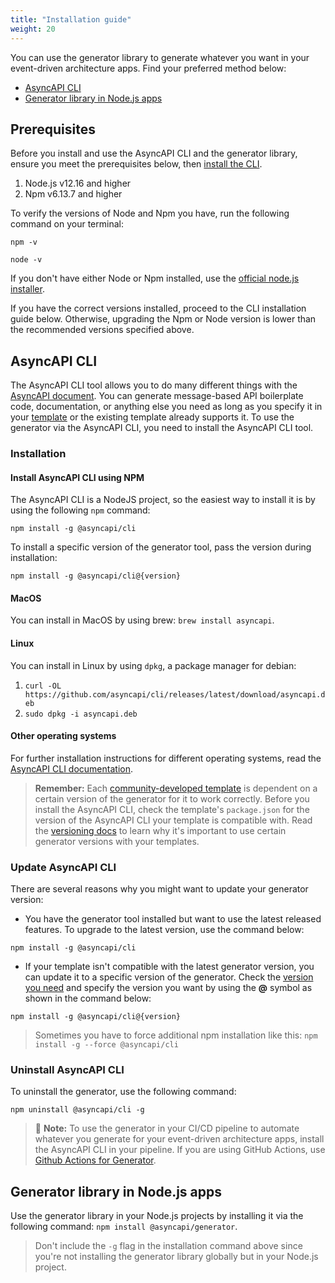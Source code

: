 ```yaml
---
title: "Installation guide"
weight: 20
---
```


You can use the generator library to generate whatever you want in your event-driven architecture apps. Find your preferred method below:
- [AsyncAPI CLI](#asyncapi-cli)
- [Generator library in Node.js apps](#generator-library-in-nodejs-apps)
  
## Prerequisites
Before you install and use the AsyncAPI CLI and the generator library, ensure you meet the prerequisites below, then [install the CLI](#installation).
1. Node.js v12.16 and higher
2. Npm v6.13.7 and higher
   
To verify the versions of Node and Npm you have, run the following command on your terminal:
```
npm -v
```
```
node -v
```

If you don't have either Node or Npm installed, use the [official node.js installer](https://nodejs.org/en/download/).

If you have the correct versions installed, proceed to the CLI installation guide below. Otherwise, upgrading the Npm or Node version is lower than the recommended versions specified above.

## AsyncAPI CLI
The AsyncAPI CLI tool allows you to do many different things with the [AsyncAPI document](asyncapi-document). You can generate message-based API boilerplate code, documentation, or anything else you need as long as you specify it in your [template](template) or the existing template already supports it. To use the generator via the AsyncAPI CLI, you need to install the AsyncAPI CLI tool.

### Installation

#### Install AsyncAPI CLI using NPM

The AsyncAPI CLI is a NodeJS project, so the easiest way to install it is by using the following `npm` command:
```
npm install -g @asyncapi/cli
```

To install a specific version of the generator tool, pass the version during installation:
```
npm install -g @asyncapi/cli@{version}
```

#### MacOS 
You can install in MacOS by using brew: `brew install asyncapi`. 

#### Linux 
You can install in Linux by using `dpkg`, a package manager for debian:
1. `curl -OL https://github.com/asyncapi/cli/releases/latest/download/asyncapi.deb`
2. `sudo dpkg -i asyncapi.deb`

#### Other operating systems
For further installation instructions for different operating systems, read the [AsyncAPI CLI documentation](https://github.com/asyncapi/cli#installation).

> **Remember:** 
> Each [community-developed template](https://github.com/search?q=topic%3Aasyncapi+topic%3Agenerator+topic%3Atemplate) is dependent on a certain version of the generator for it to work correctly. Before you install the AsyncAPI CLI, check the template's `package.json` for the version of the AsyncAPI CLI your template is compatible with. Read the [versioning docs](versioning) to learn why it's important to use certain generator versions with your templates.

### Update AsyncAPI CLI
There are several reasons why you might want to update your generator version:
* You have the generator tool installed but want to use the latest released features. To upgrade to the latest version, use the command below:
```
npm install -g @asyncapi/cli
```
* If your template isn't compatible with the latest generator version, you can update it to a specific version of the generator. Check the [version you need](https://github.com/asyncapi/cli/releases) and specify the version you want by using the **@** symbol as shown in the command below:
```
npm install -g @asyncapi/cli@{version}
```
> Sometimes you have to force additional npm installation like this: `npm install -g --force @asyncapi/cli`

### Uninstall AsyncAPI CLI
To uninstall the generator, use the following command:
```
npm uninstall @asyncapi/cli -g
``` 

> :memo: **Note:**  To use the generator in your CI/CD pipeline to automate whatever you generate for your event-driven architecture apps, install the AsyncAPI CLI in your pipeline. If you are using GitHub Actions, use [Github Actions for Generator](https://github.com/marketplace/actions/generator-for-asyncapi-documents).

## Generator library in Node.js apps
Use the generator library in your Node.js projects by installing it via the following command: `npm install @asyncapi/generator`.

> Don't include the `-g` flag in the installation command above since you're not installing the generator library globally but in your Node.js project.
